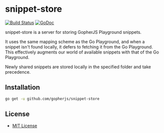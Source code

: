 snippet-store
=============

[![Build Status](https://travis-ci.org/gopherjs/snippet-store.svg?branch=master)](https://travis-ci.org/gopherjs/snippet-store) [![GoDoc](https://godoc.org/github.com/gopherjs/snippet-store?status.svg)](https://godoc.org/github.com/gopherjs/snippet-store)

snippet-store is a server for storing GopherJS Playground snippets.

It uses the same mapping scheme as the Go Playground, and when a snippet isn't found locally,
it defers to fetching it from the Go Playground. This effectively augments our world of available
snippets with that of the Go Playground.

Newly shared snippets are stored locally in the specified folder and take precedence.

Installation
------------

```bash
go get -u github.com/gopherjs/snippet-store
```

License
-------

-	[MIT License](https://opensource.org/licenses/mit-license.php)

